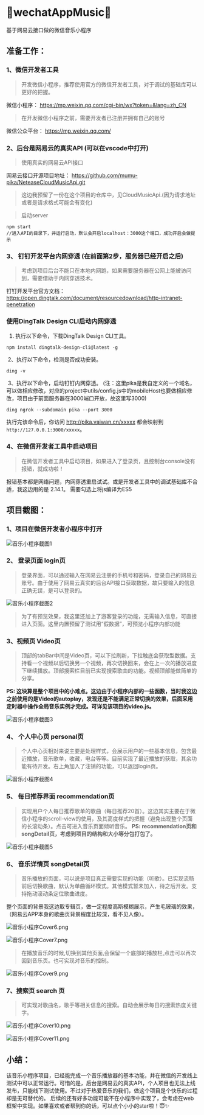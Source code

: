 # 🎵wechatAppMusic🎉
基于网易云接口做的微信音乐小程序

## 准备工作：

### 1、微信开发者工具
>开发微信小程序，推荐使用官方的微信开发者工具，对于调试的基础库可以更好的把握。

微信小程序： https://mp.weixin.qq.com/cgi-bin/wx?token=&lang=zh_CN

>在开发微信小程序之前，需要开发者已注册并拥有自己的账号

微信公众平台： https://mp.weixin.qq.com/

### 2、后台是网易云的真实API (可以在vscode中打开)
>使用真实的网易云API接口

网易云接口开源项目地址： https://github.com/mumu-pika/NeteaseCloudMusicApi.git

>这边我预留了一份在这个项目的仓库中，见CloudMusicApi.(因为请求地址或者是请求格式可能会有变化)

>启动server
``` shell
npm start
//进入API的目录下，并运行启动，默认会开启localhost：3000这个端口，成功开启会做提示
```

### 3、 钉钉开发平台内网穿透 (在前面第2步，服务器已经开启之后)
>考虑到项目后台不能只在本地内网跑，如果需要服务器在公网上能被访问到，需要借助于内网穿透技术。

钉钉开发平台官方文档：https://open.dingtalk.com/document/resourcedownload/http-intranet-penetration

### 使用DingTalk Design CLI启动内网穿透

1. 执行以下命令，下载DingTalk Design CLI工具。

```shell
npm install dingtalk-design-cli@latest -g
```

​	2、执行以下命令，检测是否成功安装。

```shell
ding -v
```

​	3、执行以下命令，启动钉钉内网穿透。 (注：这里pika是我自定义的一个域名，可以做相应修改，对应的project中utils/config.js中的mobileHost也要做相应修改，项目由于前面服务器在3000端口开放，故这里写3000)

```shell
ding ngrok --subdomain pika --port 3000
```

执行完该命令后，你访问 http://pika.vaiwan.cn/xxxxx 都会映射到`http://127.0.0.1:3000/xxxxx`。

### 4、在微信开发者工具中启动项目
>在微信开发者工具中启动项目，如果进入了登录页，且控制台console没有报错，就成功啦！

报错基本都是网络问题，内网穿透重启试试。或是开发者工具中的调试基础库不合适，我这边用的是  2.14.1。 需要勾选上将js编译为ES5


## 项目截图：

### 1、项目在微信开发者小程序中打开
![音乐小程序截图1](https://s2.loli.net/2022/06/20/PJRonkvM48NOpU9.png)


### 2、 登录页面 login页
>登录界面，可以通过输入在网易云注册的手机号和密码，登录自己的网易云账号。由于使用了网易云真实的后台API接口获取数据，故只要输入的信息正确无误，是可以登录的。

![音乐小程序截图2](https://s2.loli.net/2022/06/20/kUyp6dLewr27h41.png)

>为了有预览效果，我这里还加上了游客登录的功能，无需输入信息，可直接进入页面。这里内置预留了测试用“假数据”，可预览小程序内部功能

### 3、视频页 Video页
>顶部的tabBar中间是Video页，可以下拉刷新，下拉触底会获取型数据。支持看一个视频以后切换另一个视频，再次切换回来，会在上一次的播放进度下继续播放。顶部搜索栏目前已实现搜索歌曲的功能。视频顶部能做简单的分享。

**PS: 这块算是整个项目中的小难点。这边由于小程序内部的一些函数，当时我这边之前使用的是Video的autoplay，发现还是不能满足正常切换的效果，后面采用定时器中操作全局音乐实例才完成。可详见该项目的video.js。**

![音乐小程序截图3](https://s2.loli.net/2022/06/20/emV3hzfc2bqARNr.png)


### 4、 个人中心页 personal页
>个人中心页相对来说主要是处理样式，会展示用户的一些基本信息，包含最近播放，音乐歌单，收藏，电台等等。目前实现了最近播放的获取，其余功能有待开发。右上角加入了注销的功能，可以返回login页。

![音乐小程序截图4](https://s2.loli.net/2022/06/20/Q2xRmra8SqeWubc.png)

### 5、 每日推荐界面 recommendation页
>实现用户个人每日推荐歌单的歌曲（每日推荐20首）。这边其实主要在于微信小程序的scroll-view的使用，及其高度样式的把握（避免出现整个页面的长滚动条）。点击可进入音乐页面倾听音乐。
**PS: recommendation页和songDetail页，考虑到项目的结构和大小等分包打包了。**

![音乐小程序截图5](https://s2.loli.net/2022/06/20/EBMA2VGd9mSxcsp.png)

### 6、 音乐详情页 songDetail页
>音乐播放的页面，可以说是项目真正需要实现的功能（听歌）。已实现流畅前后切换歌曲，默认为单曲循环模式。其他模式暂未加入，待之后开发。支持拖动滚动条定位歌曲进度。

整个页面的背景我这边取专辑页，做一定程度高斯模糊展示，产生毛玻璃的效果，（网易云APP本身的歌曲页背景程度比较深，看不见人像）。

![音乐小程序Cover6.png](https://s2.loli.net/2022/06/20/kRjMhW8cyquJepE.png)

![音乐小程序Cover7.png](https://s2.loli.net/2022/06/20/aVpr1zF2MZGN5iw.png)


>在播放音乐的时候,切换到其他页面,会保留一个底部的播放栏,点击可以再次回到音乐页。也可实现对音乐的控制。

![音乐小程序Cover9.png](https://s2.loli.net/2022/06/20/1FeiZ4f2mnb9zuQ.png)

### 7、搜索页 search 页
> 可实现对歌曲名，歌手等相关信息的搜索。自动会展示每日的搜索热度关键字。

![音乐小程序Cover10.png](https://s2.loli.net/2022/06/20/L9Zr4ofhdSXwqab.png)

![音乐小程序Cover11.png](https://s2.loli.net/2022/06/20/CijwHFczt7PxSYL.png)

## 小结：
该音乐小程序项目，已经能完成一个音乐播放器的基本功能，并在微信的开发线上测试中可以正常运行。可惜的是，后台是网易云的真实API，个人项目也无法上线发布，只能线下测试使用。不过对于热爱音乐的我们，做这个项目是个快乐的过程却是无可替代的。
后续的还有好多功能可能不在小程序中实现了，会考虑在web框架中实现。如果喜欢或者帮到你的话，可以点个小小的star啦！😇✨
